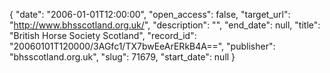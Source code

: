 {
  "date": "2006-01-01T12:00:00", 
  "open_access": false, 
  "target_url": "http://www.bhsscotland.org.uk/", 
  "description": "", 
  "end_date": null, 
  "title": "British Horse Society Scotland", 
  "record_id": "20060101T120000/3AGfc1/TX7bwEeArERkB4A==", 
  "publisher": "bhsscotland.org.uk", 
  "slug": 71679, 
  "start_date": null
}

